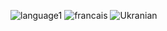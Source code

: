 ![language1](https://user-images.githubusercontent.com/69690916/210128454-ea5616b1-90c5-4517-a4ab-22c0b203cbb6.PNG)
![francais](https://user-images.githubusercontent.com/69690916/210128466-28cc82cd-26f9-485a-ab93-97c19f66371f.PNG)
![Ukranian](https://user-images.githubusercontent.com/69690916/210128473-5c6657c1-ba7b-4f6f-8fa9-a4bb11ab09ab.PNG)
